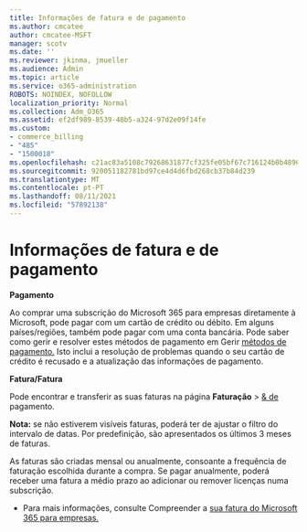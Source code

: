 ```yaml
---
title: Informações de fatura e de pagamento
ms.author: cmcatee
author: cmcatee-MSFT
manager: scotv
ms.date: ''
ms.reviewer: jkinma, jmueller
ms.audience: Admin
ms.topic: article
ms.service: o365-administration
ROBOTS: NOINDEX, NOFOLLOW
localization_priority: Normal
ms.collection: Adm_O365
ms.assetid: ef2df989-8539-48b5-a324-97d2e09f14fe
ms.custom:
- commerce_billing
- "485"
- "1500018"
ms.openlocfilehash: c21ac83a5108c79268631877cf325fe05bf67c716124b0b4896665395c03178b
ms.sourcegitcommit: 920051182781bd97ce4d4d6fbd268cb37b84d239
ms.translationtype: MT
ms.contentlocale: pt-PT
ms.lasthandoff: 08/11/2021
ms.locfileid: "57892138"
---
```

# <a name="invoice-and-payment-information"></a>Informações de fatura e de pagamento

**Pagamento**

Ao comprar uma subscrição do Microsoft 365 para empresas diretamente à Microsoft, pode pagar com um cartão de crédito ou débito.  Em alguns países/regiões, também pode pagar com uma conta bancária.  Pode saber como gerir e resolver estes métodos de pagamento em Gerir [métodos de pagamento.](https://docs.microsoft.com/microsoft-365/commerce/billing-and-payments/manage-payment-methods) Isto inclui a resolução de problemas quando o seu cartão de crédito é recusado e a atualização das informações de pagamento.

**Fatura/Fatura**

Pode encontrar e transferir as suas faturas na página **Faturação**  >  [& de](https://go.microsoft.com/fwlink/p/?linkid=848039) pagamento.  

**Nota:** se não estiverem visíveis faturas, poderá ter de ajustar o filtro do intervalo de datas.  Por predefinição, são apresentados os últimos 3 meses de faturas.

As faturas são criadas mensal ou anualmente, consoante a frequência de faturação escolhida durante a compra.  Se pagar anualmente, poderá receber uma fatura a médio prazo ao adicionar ou remover licenças numa subscrição.

- Para mais informações, consulte Compreender a [sua fatura do Microsoft 365 para empresas.](https://docs.microsoft.com/microsoft-365/commerce/billing-and-payments/understand-your-invoice2)